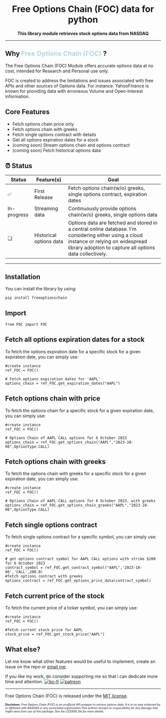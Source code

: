 
<!-- markdownlint-disable MD033 MD041 -->
<h1 align="center">
    Free Options Chain (FOC) data for python
</h1>
<p align="center">
    <strong>This library module retrieves stock options data from NASDAQ</strong>
</p>

---
## Why <span style="color:lightblue;">Free Options Chain (FOC) </span> ?
The Free Options Chain (FOC) Module offers accurate options data at no cost, intended for Research and Personal use only.

FOC is created to address the limitations and issues associated with free APIs and other sources of Options data. For instance: YahooFinance is known for providing data with erroneous Volume and Open-Interest information.
## Core Features

- Fetch options chain price only
- Fetch options chain with greeks
- Fetch single options contract with details
- Get all options expiration dates for a stock
- (coming soon) Stream options chain and options contract
- (coming soon) Fetch historical options data

## ⏰ Status

| Status | Feature(s) | Goal |
| ------ | ------ | ---- |
| ✅ | First Release | Fetch options chain(w/o) greeks, single options contract, expiration dates |
| In-progress | Streaming data | Continuously provide options chain(w/o) greeks, single options data   |
| ❏ | Historical options data | Options data are fetched and stored in a central online database. I'm considering either using a cloud instance or relying on widespread library adoption to capture all options data collectively. |
---


Installation
------------

You can install the library by using:
``` {.sourceCode .bash}
pip install freeoptionschain
```
Import
------

``` {.sourceCode .python}
from FOC import FOC
```
Fetch all options expiration dates for a stock
---------------------------------
To fetch the options expiration date for a specific stock for a given  expiration date, you can
simply use:

``` {.sourceCode .python}
#create instance
ref_FOC = FOC()

# Fetch options expiration dates for 'AAPL'
options_chain = ref_FOC.get_expiration_dates("AAPL")
```
Fetch options chain with price
---------------------------------
To fetch the options chain for a specific stock for a given  expiration date, you can
simply use:

``` {.sourceCode .python}
#create instance
ref_FOC = FOC()

# Options Chain of AAPL CALL options for 6 October 2023
options_chain = ref_FOC.get_options_chain("AAPL","2023-10-06",OptionType.CALL)
```
Fetch options chain with greeks
---------------------------------
To fetch the options chain with greeks for a specific stock for a given  expiration date, you can
simply use:

``` {.sourceCode .python}
#create instance
ref_FOC = FOC()

# Options Chain of AAPL CALL options for 6 October 2023, with greeks
options_chain = ref_FOC.get_options_chain_greeks("AAPL","2023-10-06",OptionType.CALL)
```
Fetch single options contract
---------------------------------
To fetch single options contract for a specific symbol, you can
simply use:

``` {.sourceCode .python}
#create instance
ref_FOC = FOC()

# get options contract symbol for AAPL CALL options with strike $200 for 6 October 2023
contract_symbol = ref_FOC.get_contract_symbol("AAPL",'2023-10-06','CALL',200.0)
#fetch options contract with greeks
options_contract = ref_FOC.get_options_price_data(contract_symbol)
```
Fetch current price of the stock
---------------------------------
To fetch the current price of a ticker symbol, you can
simply use:

``` {.sourceCode .python}
#create instance
ref_FOC = FOC()

#fetch current stock price for AAPL
stock_price = ref_FOC.get_stock_price("AAPL")
```
What else?
----------

Let me know what other features would be useful to implement, create an issue on the repo or  [email me](mailto:benjaminchamwb@gmail.com).

If you like my work, do consider supporting me so that i can dedicate more time and attention.
[![ko-fi](https://ko-fi.com/img/githubbutton_sm.svg)](https://ko-fi.com/E1E0NVBCJ)
[![patreon](https://img.shields.io/endpoint.svg?url=https%3A%2F%2Fshieldsio-patreon.vercel.app%2Fapi%3Fusername%3Dbenjamincham%26type%3Dpatrons&style=flat)](https://patreon.com/benjamincham)

---
Free Options Chain (FOC) is released under the
[MIT license](https://github.com/benjamincham/free_options_chain/blob/main/LICENSE).

<span style="font-size: 9px;">**Disclaimer:** *Free Options Chain (FOC) is an unofficial API wrapper to retrieve options data. It is in no way endorsed by or affiliated with NASDAQ or any associated organization.This authors accept no responsibility for any damage that might stem from use of this package. See the LICENSE file for more details.*<span>